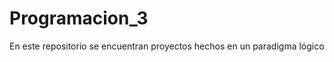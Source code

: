 Programacion_3
==============

En este repositorio se encuentran proyectos hechos en un paradigma lógico

